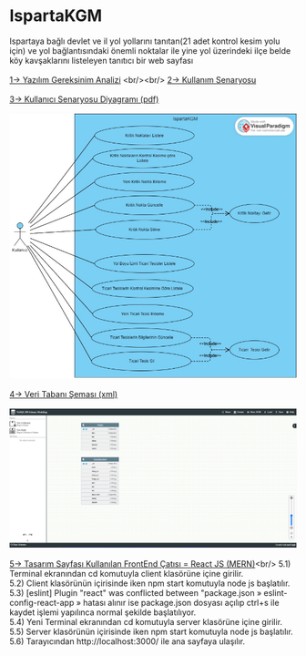 # IspartaKGM
Ispartaya bağlı devlet ve il yol yollarını tanıtan(21 adet kontrol  kesim yolu için) ve yol bağlantısındaki önemli noktalar ile  yine yol üzerindeki  ilçe belde köy kavşaklarını listeleyen tanıtıcı bir web sayfası 
<br/><br/>
[1-> Yazılım Gereksinim Analizi](https://github.com/kemalkasli/IspartaKGM/blob/main/Yaz%C4%B1l%C4%B1m%20Gereksinim%20Analizi%20-%202221032073%20-%20Kemal%20KA%C5%9ELI%20(08.03.2024).pdf)
<br/><br/>
[2-> Kullanım Senaryosu](https://github.com/kemalkasli/IspartaKGM/blob/main/Kullan%C4%B1m%20Senaryosu.pdf)
<br/><br/>
[3-> Kullanıcı Senaryosu Diyagramı (pdf)](https://github.com/kemalkasli/IspartaKGM/blob/main/Kullan%C4%B1c%C4%B1%20Senaryosu%20Diyagram%C4%B1.pdf)
<br/><br/>
![3-> Kullanıcı Senaryosu Diyagramı (jpeg)](https://github.com/kemalkasli/IspartaKGM/blob/main/Kullan%C4%B1c%C4%B1%20Senaryosu%20Diyagram%C4%B1.jpg)
<br/><br/>
[4-> Veri Tabanı Şeması (xml)](https://github.com/kemalkasli/IspartaKGM/blob/main/veri%20taban%C4%B1%20diyagram%C4%B1%20nosqldbm-19_03_2024_16_18_32.xml)
<br/><br/>
![4-> Veri Tabanı Şeması (png)](https://github.com/kemalkasli/IspartaKGM/blob/main/Veri%20Taban%C4%B1%20Diyagram%C4%B1.png)
<br/><br/>
[5-> Tasarım Sayfası Kullanılan FrontEnd Çatısı = React JS (MERN)](https://github.com/kemalkasli/IspartaKGM/blob/main/Yaz%C4%B1l%C4%B1m%20Gereksinim%20Analizi%20-%202221032073%20-%20Kemal%20KA%C5%9ELI%20(08.03.2024).pdf)<br/>
5.1) Terminal ekranından cd komutuyla client klasörüne içine girilir.<br/>
5.2) Client klasörünün içirisinde iken npm start komutuyla node js başlatılır.<br/>
5.3) [eslint] Plugin "react" was conflicted between "package.json » eslint-config-react-app »
hatası alınır ise package.json dosyası açılıp ctrl+s ile kaydet işlemi yapılınca normal şekilde başlatılıyor.<br/>
5.4) Yeni Terminal ekranından cd komutuyla server klasörüne içine girilir.<br/>
5.5) Server klasörünün içirisinde iken npm start komutuyla node js başlatılır.<br/>
5.6) Tarayıcından http://localhost:3000/ ile ana sayfaya ulaşılır.<br/><br/>
